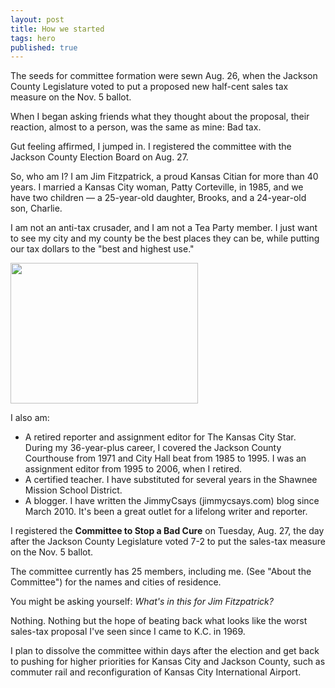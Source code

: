 ```yaml
---
layout: post
title: How we started
tags: hero
published: true
---
```


The seeds for committee formation were sewn Aug. 26, when the Jackson County Legislature voted to put a proposed new half-cent sales tax measure on the Nov. 5 ballot.   

When I began asking friends what they thought about the proposal, their reaction, almost to a person, was the same as mine: Bad tax.

Gut feeling affirmed, I jumped in. I registered the committee with the Jackson County Election Board on Aug. 27.

So, who am I? I am Jim Fitzpatrick, a proud Kansas Citian for more than 40 years. I married a Kansas City woman, Patty Corteville, in 1985, and we have two children — a 25-year-old daughter, Brooks, and a 24-year-old son, Charlie.

I am not an anti-tax crusader, and I am not a Tea Party member. I just want to see my city and my county be the best places they can be, while putting our tax dollars to the "best and highest use."  

<img class="img-responsive" src="{{ site.baseurl }}/img/jimfitz.jpg" width="300" height="225" />

I also am:

- A retired reporter and assignment editor for The Kansas City Star. During my 36-year-plus career, I covered the Jackson County Courthouse from 1971 and City Hall beat from 1985 to 1995. I was an assignment editor from 1995 to 2006, when I retired.
- A certified teacher. I have substituted for several years in the Shawnee Mission School District.
- A blogger. I have written the JimmyCsays (jimmycsays.com) blog since March 2010. It's been a great outlet for a lifelong writer and reporter.    

I registered the **Committee to Stop a Bad Cure** on Tuesday, Aug. 27, the day after the Jackson County Legislature voted 7-2 to put the sales-tax measure on the Nov. 5 ballot.

The committee currently has 25 members, including me. (See "About the Committee") for the names and cities of residence.

You might be asking yourself: _What's in this for Jim Fitzpatrick?_

Nothing. Nothing but the hope of beating back what looks like the worst sales-tax proposal I've seen since I came to K.C. in 1969. 

I plan to dissolve the committee within days after the election and get back to pushing for higher priorities for Kansas City and Jackson County, such as commuter rail and reconfiguration of Kansas City International Airport.
